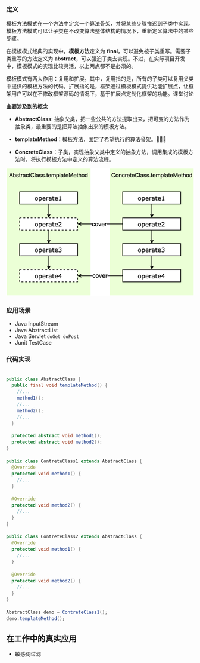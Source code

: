 ### 定义

模板方法模式在一个方法中定义一个算法骨架，并将某些步骤推迟到子类中实现。模板方法模式可以让子类在不改变算法整体结构的情况下，重新定义算法中的某些步骤。



在模板模式经典的实现中，**模板方法**定义为 **final**，可以避免被子类重写。需要子类重写的方法定义为 **abstract**，可以强迫子类去实现。不过，在实际项目开发中，模板模式的实现比较灵活，以上两点都不是必须的。



模板模式有两大作用：复用和扩展。其中，复用指的是，所有的子类可以复用父类中提供的模板方法的代码。扩展指的是，框架通过模板模式提供功能扩展点，让框架用户可以在不修改框架源码的情况下，基于扩展点定制化框架的功能。课堂讨论



**主要涉及到的概念**

- **AbstractClass**: 抽象父类，把一些公共的方法提取出来，把可变的方法作为抽象类，最重要的是把算法抽象出来的模板方法。

- **templateMethod**：模板方法，固定了希望执行的算法骨架。:key::key::key:

- **ConcreteClass**：子类，实现抽象父类中定义的抽象方法，调用集成的模板方法时，将执行模板方法中定义的算法流程。

  

<img src="../.vuepress/public/5d301570000142a606150417.png" alt="å¾çæè¿°" style="zoom:100%;" />



### 应用场景

- Java InputStream
- Java AbstractList
- Java Servlet `doGet doPost`
- Junit TestCase



### 代码实现

```java

public class AbstractClass {
  public final void templateMethod() {
    //...
    method1();
    //...
    method2();
    //...
  }
  
  protected abstract void method1();
  protected abstract void method2();
}

public class ContreteClass1 extends AbstractClass {
  @Override
  protected void method1() {
    //...
  }
  
  @Override
  protected void method2() {
    //...
  }
}

public class ContreteClass2 extends AbstractClass {
  @Override
  protected void method1() {
    //...
  }
  
  @Override
  protected void method2() {
    //...
  }
}

AbstractClass demo = ContreteClass1();
demo.templateMethod();
```



## 在工作中的真实应用

- 敏感词过滤




